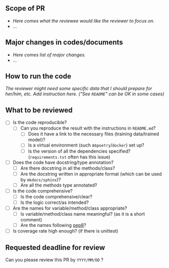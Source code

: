 ## Scope of PR

- *Here comes what the reviewee would like the reviewer to focus on.*
- ...

## Major changes in codes/documents

- *Here comes list of major changes.*
- ...

## How to run the code

*The reviewer might need some specific data that I should prepare for her/him, etc.
Add instruction here. ("See `README`" can be OK in some cases)*

## What to be reviewed

- [ ] Is the code reproducible?
  - [ ] Can you reproduce the result with the instructions in `README.md`?
    - [ ] Does it have a link to the necessary files (training data/trained model)?
    - [ ] Is a virtual environment (such as`poetry`/`docker`) set up?
    - [ ] Is the version of all the dependencies specified? (`requirements.txt` often has this issue)
- [ ] Does the code have docstring/type annotation?
  - [ ] Are there docstring in all the methods/class?
  - [ ] Are the docstring written in appropriate format (which can be used by `mkdocs/sphinx`)?
  - [ ] Are all the methods type annotated?
- [ ] Is the code comprehensive?
  - [ ] Is the code comprehensive/clear?
  - [ ] Is the logic correct/as intended?
- [ ] Are the names for variable/method/class appropriate?
  - [ ] Is variable/method/class name meaningful? (as it is a short comment)
  - [ ] Are the names following [pep8](https://realpython.com/python-pep8/#naming-conventions)?
- [ ] Is coverage rate high enough? (if there is unittest)

## Requested deadline for review

Can you please review this PR by `YYYY/MM/DD` ?
